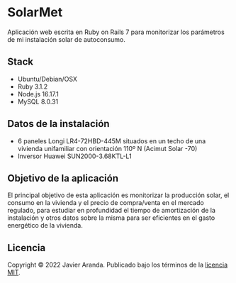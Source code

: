 # SolarMet

Aplicación web escrita en Ruby on Rails 7 para monitorizar los parámetros de mi instalación solar de autoconsumo.


## Stack

* Ubuntu/Debian/OSX
* Ruby 3.1.2
* Node.js 16.17.1
* MySQL 8.0.31


## Datos de la instalación

* 6 paneles Longi LR4-72HBD-445M situados en un techo de una vivienda unifamiliar con orientación
  110º N (Acimut Solar -70)
* Inversor Huawei SUN2000-3.68KTL-L1


## Objetivo de la aplicación

El principal objetivo de esta aplicación es monitorizar la producción solar, el consumo en la vivienda y el precio
de compra/venta en el mercado regulado, para estudiar en profundidad el tiempo de amortización de la instalación y
otros datos sobre la misma para ser eficientes en el gasto energético de la vivienda.


## Licencia

Copyright © 2022 Javier Aranda. Publicado bajo los términos de la [licencia MIT](LICENSE).
